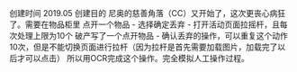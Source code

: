 创建时间
	2019.05
创建目的
	尼奥的慈善角落（CC）又开始了，这次更丧心病狂了。需要在物品柜里
	点开一个物品 - 选择确定丢弃 - 打开活动页面拉摇杆，且每次处理上限为10个
	破产写了一个点开物品 - 确认丢弃的操作，可以重复这个动作10次，但是不能切换页面进行拉杆（因为拉杆是首先需要加载图片，加载完了以后才可以点击）
	所以用OCR完成这个操作。完全模拟人工操作过程。